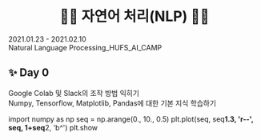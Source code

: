 <h1 align="center"> 🙌🏻 자연어 처리(NLP) 🙌🏻 </h1>
2021.01.23 - 2021.02.10 <br>
Natural Language Processing_HUFS_AI_CAMP

## ✨ Day 0
Google Colab 및 Slack의 조작 방법 익히기 <br>
Numpy, Tensorflow, Matplotlib, Pandas에 대한 기본 지식 학습하기

import numpy as np
seq = np.arange(0., 10., 0.5)
plt.plot(seq, seq**1.3, 'r--', seq, 1+seq**2, 'b^')
plt.show
